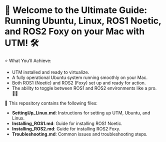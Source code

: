# 🚀 Welcome to the Ultimate Guide: Running Ubuntu, Linux, ROS1 Noetic, and ROS2 Foxy on your Mac with UTM! 🛠️

⭐️ What You’ll Achieve:
- UTM installed and ready to virtualize.
- A fully operational Ubuntu system running smoothly on your Mac.
- Both ROS1 (Noetic) and ROS2 (Foxy) set up and ready for action.
- The ability to toggle between ROS1 and ROS2 environments like a pro. 🧑‍💻

💢 This repository contains the following files:
- **SettingUp_Linux.md**: Instructions for setting up UTM, Ubuntu, and Linux.
- **Installing_ROS1.md**: Guide for installing ROS1 Noetic.
- **Installing_ROS2.md**: Guide for installing ROS2 Foxy.
- **Troubleshooting.md**: Common issues and troubleshooting steps.
